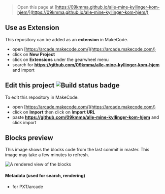  


> Open this page at [https://09kmma.github.io/alle-mine-kyllinger-kom-hjem/](https://09kmma.github.io/alle-mine-kyllinger-kom-hjem/)

## Use as Extension

This repository can be added as an **extension** in MakeCode.

* open [https://arcade.makecode.com/](https://arcade.makecode.com/)
* click on **New Project**
* click on **Extensions** under the gearwheel menu
* search for **https://github.com/09kmma/alle-mine-kyllinger-kom-hjem** and import

## Edit this project ![Build status badge](https://github.com/09kmma/alle-mine-kyllinger-kom-hjem/workflows/MakeCode/badge.svg)

To edit this repository in MakeCode.

* open [https://arcade.makecode.com/](https://arcade.makecode.com/)
* click on **Import** then click on **Import URL**
* paste **https://github.com/09kmma/alle-mine-kyllinger-kom-hjem** and click import

## Blocks preview

This image shows the blocks code from the last commit in master.
This image may take a few minutes to refresh.

![A rendered view of the blocks](https://github.com/09kmma/alle-mine-kyllinger-kom-hjem/raw/master/.github/makecode/blocks.png)

#### Metadata (used for search, rendering)

* for PXT/arcade
<script src="https://makecode.com/gh-pages-embed.js"></script><script>makeCodeRender("{{ site.makecode.home_url }}", "{{ site.github.owner_name }}/{{ site.github.repository_name }}");</script>
